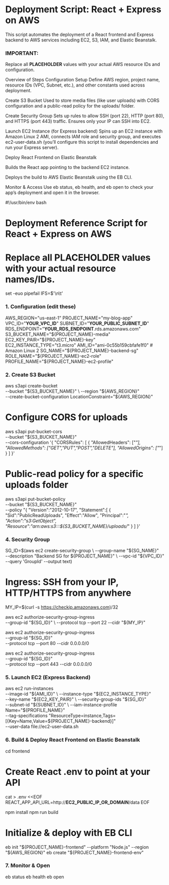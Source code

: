 #  Deployment Script: React + Express on AWS
This script automates the deployment of a React frontend and Express backend to AWS services including EC2, S3, IAM, and Elastic Beanstalk.

### IMPORTANT:
  Replace all __PLACEHOLDER__ values with your actual AWS resource IDs and configuration.

  Overview of Steps
  Configuration Setup
Define AWS region, project name, resource IDs (VPC, Subnet, etc.), and other constants used across deployment.

  Create S3 Bucket
Used to store media files (like user uploads) with CORS configuration and a public-read policy for the uploads/ folder.

  Create Security Group
Sets up rules to allow SSH (port 22), HTTP (port 80), and HTTPS (port 443) traffic. Ensures only your IP can SSH into EC2.

   Launch EC2 Instance (for Express backend)
Spins up an EC2 instance with Amazon Linux 2 AMI, connects IAM role and security group, and executes ec2-user-data.sh (you’ll configure this script to install dependencies and run your Express server).

  Deploy React Frontend on Elastic Beanstalk

Builds the React app pointing to the backend EC2 instance.

Deploys the build to AWS Elastic Beanstalk using the EB CLI.

  Monitor & Access
Use eb status, eb health, and eb open to check your app’s deployment and open it in the browser.


#!/usr/bin/env bash
#
# Deployment Reference Script for React + Express on AWS
# Replace all __PLACEHOLDER__ values with your actual resource names/IDs.

set -euo pipefail
IFS=$'\n\t'

### 1. Configuration (edit these) ###
AWS_REGION="us-east-1"
PROJECT_NAME="my-blog-app"
VPC_ID="__YOUR_VPC_ID__"
SUBNET_ID="__YOUR_PUBLIC_SUBNET_ID__"
RDS_ENDPOINT="__YOUR_RDS_ENDPOINT__.rds.amazonaws.com"
S3_BUCKET_NAME="${PROJECT_NAME}-media"
EC2_KEY_PAIR="${PROJECT_NAME}-key"
EC2_INSTANCE_TYPE="t3.micro"
AMI_ID="ami-0c55b159cbfafe1f0"   # Amazon Linux 2
SG_NAME="${PROJECT_NAME}-backend-sg"
ROLE_NAME="${PROJECT_NAME}-ec2-role"
PROFILE_NAME="${PROJECT_NAME}-ec2-profile"

### 2. Create S3 Bucket ###
aws s3api create-bucket \
  --bucket "${S3_BUCKET_NAME}" \
  --region "${AWS_REGION}" \
  --create-bucket-configuration LocationConstraint="${AWS_REGION}"

# Configure CORS for uploads
aws s3api put-bucket-cors \
  --bucket "${S3_BUCKET_NAME}" \
  --cors-configuration '{
    "CORSRules": [
      {
        "AllowedHeaders": ["*"],
        "AllowedMethods": ["GET","PUT","POST","DELETE"],
        "AllowedOrigins": ["*"]
      }
    ]
  }'

# Public-read policy for a specific uploads folder
aws s3api put-bucket-policy \
  --bucket "${S3_BUCKET_NAME}" \
  --policy "{
    \"Version\":\"2012-10-17\",
    \"Statement\":[
      {
        \"Sid\":\"PublicReadUploads\",
        \"Effect\":\"Allow\",
        \"Principal\":\"*\",
        \"Action\":\"s3:GetObject\",
        \"Resource\":\"arn:aws:s3:::${S3_BUCKET_NAME}/uploads/*\"
      }
    ]
  }'



### 4. Security Group ###
SG_ID=$(aws ec2 create-security-group \
  --group-name "${SG_NAME}" \
  --description "Backend SG for ${PROJECT_NAME}" \
  --vpc-id "${VPC_ID}" \
  --query 'GroupId' --output text)

# Ingress: SSH from your IP, HTTP/HTTPS from anywhere
MY_IP=$(curl -s https://checkip.amazonaws.com)/32

aws ec2 authorize-security-group-ingress \
  --group-id "${SG_ID}" \
  --protocol tcp --port 22 --cidr "${MY_IP}"

aws ec2 authorize-security-group-ingress \
  --group-id "${SG_ID}" \
  --protocol tcp --port 80 --cidr 0.0.0.0/0

aws ec2 authorize-security-group-ingress \
  --group-id "${SG_ID}" \
  --protocol tcp --port 443 --cidr 0.0.0.0/0

### 5. Launch EC2 (Express Backend) ###
aws ec2 run-instances \
  --image-id "${AMI_ID}" \
  --instance-type "${EC2_INSTANCE_TYPE}" \
  --key-name "${EC2_KEY_PAIR}" \
  --security-group-ids "${SG_ID}" \
  --subnet-id "${SUBNET_ID}" \
  --iam-instance-profile Name="${PROFILE_NAME}" \
  --tag-specifications "ResourceType=instance,Tags=[{Key=Name,Value=${PROJECT_NAME}-backend}]" \
  --user-data file://ec2-user-data.sh

### 6. Build & Deploy React Frontend on Elastic Beanstalk ###
cd frontend

# Create React .env to point at your API
cat > .env <<EOF
REACT_APP_API_URL=http://__EC2_PUBLIC_IP_OR_DOMAIN__/data
EOF

npm install
npm run build

# Initialize & deploy with EB CLI
eb init "${PROJECT_NAME}-frontend" --platform "Node.js" --region "${AWS_REGION}"
eb create "${PROJECT_NAME}-frontend-env"

### 7. Monitor & Open ###
eb status
eb health
eb open


